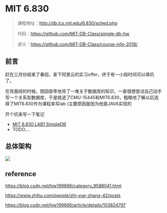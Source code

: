 # MIT 6.830

> 课程地址：http://db.lcs.mit.edu/6.830/sched.php
>
> 代码：https://github.com/MIT-DB-Class/simple-db-hw
>
> 讲义：https://github.com/MIT-DB-Class/course-info-2018/

## 前言

赶在三月份结束了春招，拿下阿里云的实习offer，终于有一小段时间可以填坑了。

在背面经的时候，囫囵吞枣地背了一堆关于数据库的知识，一直很想尝试自己动手写一个关系型数据库，于是挑选了CMU-15445和MIT6.830，粗略地了解以后选择了MIT6.830作为课程来写lab (主要原因是因为他是JAVA实现的

开个坑来写一下笔记

* [MIT 6.830 LAB1 SimpleDB](https://www.cnblogs.com/cpaulyz/p/14606585.html#mit-6830-lab1-simpledb)
* TODO....

## 总体架构

![](https://img-blog.csdnimg.cn/20200103180012189.png?x-oss-process=image/watermark,type_ZmFuZ3poZW5naGVpdGk,shadow_10,text_aHR0cHM6Ly9ibG9nLmNzZG4ubmV0L2hqdzE5OTY2Ng==,size_16,color_FFFFFF,t_70)

## reference

https://blog.csdn.net/hjw199666/category_9588041.html

https://www.zhihu.com/people/zhi-yue-zhang-42/posts

https://blog.csdn.net/hjw199666/article/details/103824797